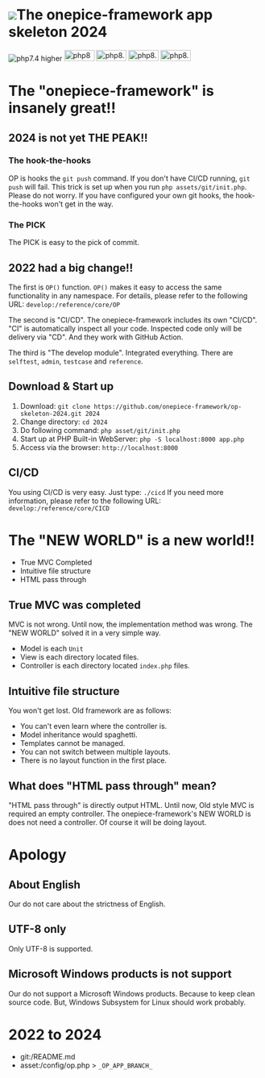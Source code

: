 <img src="https://user-images.githubusercontent.com/1668339/72398593-cb0d1900-3786-11ea-863c-418ff8d48f43.png"/>The onepice-framework app skeleton 2024
===

<div class="margin bottom 1">
  <img src="https://img.shields.io/badge/PHP-7.4_higher-brightgreen" alt="php7.4 higher"/>
  <img src="https://www.php.net/images/php8/logo_php8.svg"   alt="php8"   height="22" width="60"/>
  <img src="https://www.php.net/images/php8/logo_php8_1.svg" alt="php8.1" height="22" width="60"/>
  <img src="https://www.php.net/images/php8/logo_php8_2.svg" alt="php8.2" height="22" width="60"/>
  <img src="https://www.php.net/images/php8/logo_php8_3.svg" alt="php8.3" height="22" width="60"/>
</div>

# The "onepiece-framework" is insanely great!!

## 2024 is not yet THE PEAK!!

### The hook-the-hooks

 OP is hooks the `git push` command. If you don't have CI/CD running, `git push` will fail.
 This trick is set up when you run `php assets/git/init.php`.
 Please do not worry. If you have configured your own git hooks, the hook-the-hooks won't get in the way.

### The PICK

 The PICK is easy to the pick of commit.

## 2022 had a big change!!

 The first is `OP()` function.
 `OP()` makes it easy to access the same functionality in any namespace.
 For details, please refer to the following URL: `develop:/reference/core/OP`

 The second is "CI/CD".
 The onepiece-framework includes its own "CI/CD".
 "CI" is automatically inspect all your code.
 Inspected code only will be delivery via "CD".
 And they work with GitHub Action.

 The third is "The develop module".
 Integrated everything. There are `selftest`, `admin`, `testcase` and `reference`.

## Download & Start up

 1. Download: `git clone https://github.com/onepiece-framework/op-skeleton-2024.git 2024`
 2. Change directory: `cd 2024`
 3. Do following command: `php asset/git/init.php`
 4. Start up at PHP Built-in WebServer: `php -S localhost:8000 app.php`
 5. Access via the browser: `http://localhost:8000`

## CI/CD

 You using CI/CD is very easy.
 Just type: `./cicd`
 If you need more information, please refer to the following URL: `develop:/reference/core/CICD`

# The "NEW WORLD" is a new world!!

 * True MVC Completed
 * Intuitive file structure
 * HTML pass through

## True MVC was completed

 MVC is not wrong.
 Until now, the implementation method was wrong.
 The "NEW WORLD" solved it in a very simple way.

 * Model is each `Unit`
 * View is  each directory located files.
 * Controller is each directory located `index.php` files.

## Intuitive file structure

 You won't get lost. Old framework are as follows:

 * You can't even learn where the controller is.
 * Model inheritance would spaghetti.
 * Templates cannot be managed.
 * You can not switch between multiple layouts.
 * There is no layout function in the first place.

## What does "HTML pass through" mean?

 "HTML pass through" is directly output HTML.
 Until now, Old style MVC is required an empty controller.
 The onepiece-framework's NEW WORLD is does not need a controller.
 Of course it will be doing layout.

# Apology

## About English

 Our do not care about the strictness of English.

## UTF-8 only

 Only UTF-8 is supported.

## Microsoft Windows products is not support

 Our do not support a Microsoft Windows products.
 Because to keep clean source code.
 But, Windows Subsystem for Linux should work probably.

# 2022 to 2024

 * git:/README.md
 * asset:/config/op.php  > `_OP_APP_BRANCH_`
